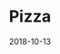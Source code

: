 ---
title: Pizza
date: '2018-10-13'
thumb_image: images/mar-3yo/pizza.jpg
thumb_image_alt: Pizza
image: images/mar-3yo/pizza.jpg
image_alt: Pizza
template: project
---	